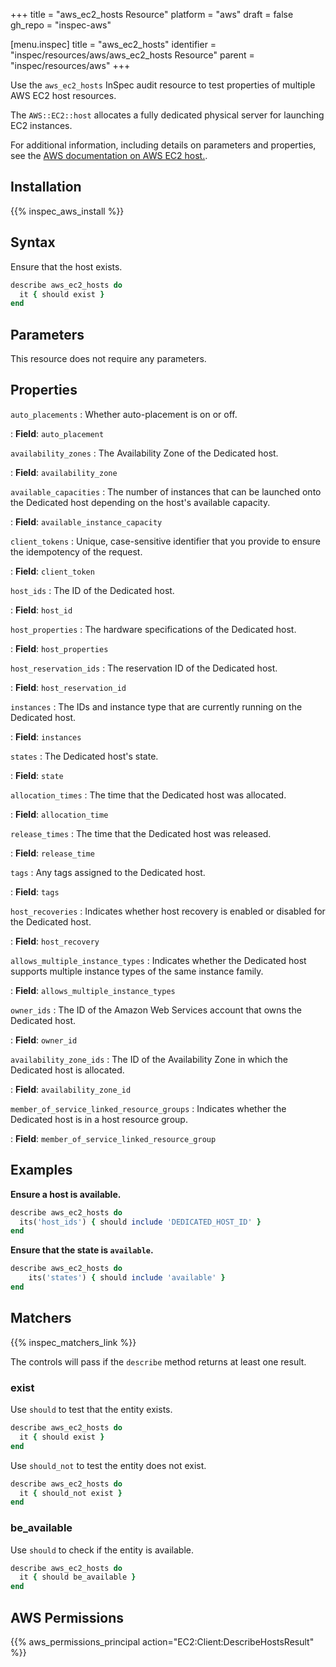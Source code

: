 +++
title = "aws_ec2_hosts Resource"
platform = "aws"
draft = false
gh_repo = "inspec-aws"

[menu.inspec]
title = "aws_ec2_hosts"
identifier = "inspec/resources/aws/aws_ec2_hosts Resource"
parent = "inspec/resources/aws"
+++

Use the `aws_ec2_hosts` InSpec audit resource to test properties of multiple AWS EC2 host resources.

The `AWS::EC2::host` allocates a fully dedicated physical server for launching EC2 instances.

For additional information, including details on parameters and properties, see the [AWS documentation on AWS EC2 host.](https://docs.aws.amazon.com/AWSCloudFormation/latest/UserGuide/aws-resource-ec2-host.html).

## Installation

{{% inspec_aws_install %}}

## Syntax

Ensure that the host exists.

```ruby
describe aws_ec2_hosts do
  it { should exist }
end
```

## Parameters

This resource does not require any parameters.

## Properties

`auto_placements`
: Whether auto-placement is on or off.

: **Field**: `auto_placement`

`availability_zones`
: The Availability Zone of the Dedicated host.

: **Field**: `availability_zone`

`available_capacities`
: The number of instances that can be launched onto the Dedicated host depending on the host's available capacity.

: **Field**: `available_instance_capacity`

`client_tokens`
: Unique, case-sensitive identifier that you provide to ensure the idempotency of the request.

: **Field**: `client_token`

`host_ids`
: The ID of the Dedicated host.

: **Field**: `host_id`

`host_properties`
: The hardware specifications of the Dedicated host.

: **Field**: `host_properties`

`host_reservation_ids`
: The reservation ID of the Dedicated host.

: **Field**: `host_reservation_id`

`instances`
: The IDs and instance type that are currently running on the Dedicated host.

: **Field**: `instances`

`states`
: The Dedicated host's state.

: **Field**: `state`

`allocation_times`
: The time that the Dedicated host was allocated.

: **Field**: `allocation_time`

`release_times`
: The time that the Dedicated host was released.

: **Field**: `release_time`

`tags`
: Any tags assigned to the Dedicated host.

: **Field**: `tags`

`host_recoveries`
: Indicates whether host recovery is enabled or disabled for the Dedicated host.

: **Field**: `host_recovery`

`allows_multiple_instance_types`
: Indicates whether the Dedicated host supports multiple instance types of the same instance family.

: **Field**: `allows_multiple_instance_types`

`owner_ids`
: The ID of the Amazon Web Services account that owns the Dedicated host.

: **Field**: `owner_id`

`availability_zone_ids`
: The ID of the Availability Zone in which the Dedicated host is allocated.

: **Field**: `availability_zone_id`

`member_of_service_linked_resource_groups`
: Indicates whether the Dedicated host is in a host resource group.

: **Field**: `member_of_service_linked_resource_group`

## Examples

**Ensure a host is available.**

```ruby
describe aws_ec2_hosts do
  its('host_ids') { should include 'DEDICATED_HOST_ID' }
end
```

**Ensure that the state is `available`.**

```ruby
describe aws_ec2_hosts do
    its('states') { should include 'available' }
end
```

## Matchers

{{% inspec_matchers_link %}}

The controls will pass if the `describe` method returns at least one result.

### exist

Use `should` to test that the entity exists.

```ruby
describe aws_ec2_hosts do
  it { should exist }
end
```

Use `should_not` to test the entity does not exist.

```ruby
describe aws_ec2_hosts do
  it { should_not exist }
end
```

### be_available

Use `should` to check if the entity is available.

```ruby
describe aws_ec2_hosts do
  it { should be_available }
end
```

## AWS Permissions

{{% aws_permissions_principal action="EC2:Client:DescribeHostsResult" %}}
